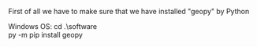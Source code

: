 First of all we have to make sure that we have installed "geopy" by Python

Windows OS:
cd .\software\
py -m pip install geopy